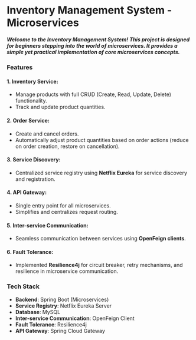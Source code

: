 # Inventory Management System - Microservices

##### Welcome to the Inventory Management System! This project is designed for beginners stepping into the world of microservices. It provides a simple yet practical implementation of core microservices concepts.

### Features
#### 1. Inventory Service:
- Manage products with full CRUD (Create, Read, Update, Delete) functionality.
- Track and update product quantities.

#### 2. Order Service:
- Create and cancel orders.
- Automatically adjust product quantities based on order actions (reduce on order creation, restore on cancellation).

#### 3. Service Discovery:
- Centralized service registry using **Netflix Eureka** for service discovery and registration.

#### 4. API Gateway:
- Single entry point for all microservices.
- Simplifies and centralizes request routing.

#### 5. Inter-service Communication:
- Seamless communication between services using **OpenFeign clients**.

#### 6. Fault Tolerance:
- Implemented **Resilience4j** for circuit breaker, retry mechanisms, and resilience in microservice communication.


### Tech Stack
- **Backend**: Spring Boot (Microservices)
- **Service Registry**: Netflix Eureka Server
- **Database**: MySQL
- **Inter-service Communication**: OpenFeign Client
- **Fault Tolerance**: Resilience4j
- **API Gateway**: Spring Cloud Gateway
